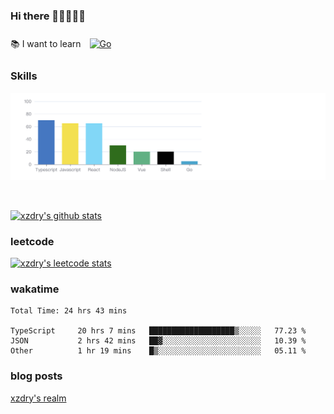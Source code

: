 ### Hi there 👋👋👋👋👋

 :books: I want to learn <a href="https://go.dev/" target="_blank"><img style="margin: 10px" src="https://profilinator.rishav.dev/skills-assets/go-original.svg" alt="Go" height="50" /></a>  

### Skills
![](img/2022-09-05-22-04-20.png)

<br />

[![xzdry's github stats](https://github-readme-stats.vercel.app/api?username=xzdry&count_private=true&show_icons=true&theme=vue)](https://github.com/xzdry)

### leetcode
[![xzdry's leetcode stats](https://leetcard.jacoblin.cool/xzdry-2?theme=light&font=Anek%20Kannada&site=cn)](https://leetcode.cn/u/xzdry-2/)

### wakatime
<!--START_SECTION:waka-->

```text
Total Time: 24 hrs 43 mins

TypeScript     20 hrs 7 mins   ███████████████████▒░░░░░   77.23 %
JSON           2 hrs 42 mins   ██▓░░░░░░░░░░░░░░░░░░░░░░   10.39 %
Other          1 hr 19 mins    █▒░░░░░░░░░░░░░░░░░░░░░░░   05.11 %
```

<!--END_SECTION:waka-->

### blog posts
[xzdry's realm](https://www.justdry.net/)
